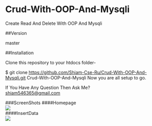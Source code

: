 # Crud-With-OOP-And-Mysqli
Create Read And Delete With OOP And Mysqli

##Version

master

##Installation

Clone this repository to your htdocs folder-

$ git clone https://github.com/Shiam-Cse-Ru/Crud-With-OOP-And-Mysqli.git Crud-With-OOP-And-Mysqli
Now you are all setup to go.

If You Have Any Question Then Ask Me?<br>
shiam546365@gmail.com

###ScreenShots
####Homepage<br>
<img src="http://fs5.directupload.net/images/160620/ekq266h3.png"><br>
####InsertData<br>
<img src="http://fs5.directupload.net/images/160620/yk3xdoii.png"><br>

